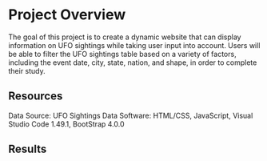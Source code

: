 
# Project Overview


 The goal of this project is to create a dynamic website that can display information on UFO sightings while taking user input into account.
Users will be able to filter the UFO sightings table based on a variety of factors, including the event date, city, state, nation, and shape, in order to complete their study.

 

 




## Resources
Data Source: UFO Sightings Data
Software: HTML/CSS, JavaScript, Visual Studio Code 1.49.1, BootStrap 4.0.0
## Results

